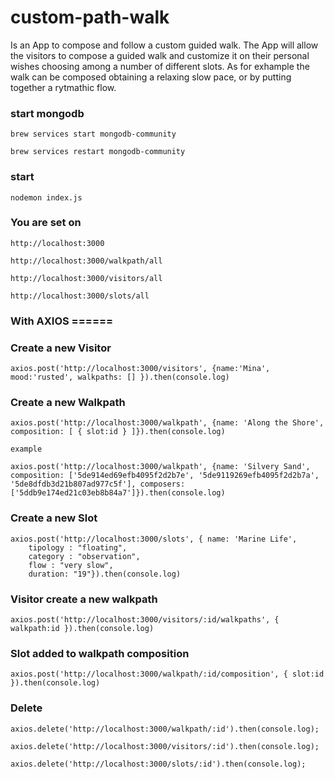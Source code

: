 # custom-path-walk

Is an App to compose and follow a custom guided walk. The App will allow the visitors to compose a guided walk and customize it on their personal wishes choosing among a number of different slots. As for exhample the walk can be composed obtaining a relaxing slow pace, or by putting together a rytmathic flow.

### start mongodb

```
brew services start mongodb-community
```

```
brew services restart mongodb-community
```

### start

```
nodemon index.js
```

### You are set on

```
http://localhost:3000
```

```
http://localhost:3000/walkpath/all
```

```
http://localhost:3000/visitors/all
```

```
http://localhost:3000/slots/all

```

### With AXIOS ======

### Create a new Visitor

```
axios.post('http://localhost:3000/visitors', {name:'Mina', mood:'rusted', walkpaths: [] }).then(console.log)
```

### Create a new Walkpath

```
axios.post('http://localhost:3000/walkpath', {name: 'Along the Shore', composition: [ { slot:id } ]}).then(console.log)
```

```
example
```

```
axios.post('http://localhost:3000/walkpath', {name: 'Silvery Sand', composition: ['5de914ed69efb4095f2d2b7e', '5de9119269efb4095f2d2b7a', '5de8dfdb3d21b807ad977c5f'], composers: ['5ddb9e174ed21c03eb8b84a7']}).then(console.log)
```

### Create a new Slot

```
axios.post('http://localhost:3000/slots', { name: 'Marine Life',
    tipology : "floating",
    category : "observation",
    flow : "very slow",
    duration: "19"}).then(console.log)
```

### Visitor create a new walkpath

```
axios.post('http://localhost:3000/visitors/:id/walkpaths', { walkpath:id }).then(console.log)
```

### Slot added to walkpath composition

```
axios.post('http://localhost:3000/walkpath/:id/composition', { slot:id }).then(console.log)
```

### Delete

```
axios.delete('http://localhost:3000/walkpath/:id').then(console.log);

```

```
axios.delete('http://localhost:3000/visitors/:id').then(console.log);
```

```
axios.delete('http://localhost:3000/slots/:id').then(console.log);
```
